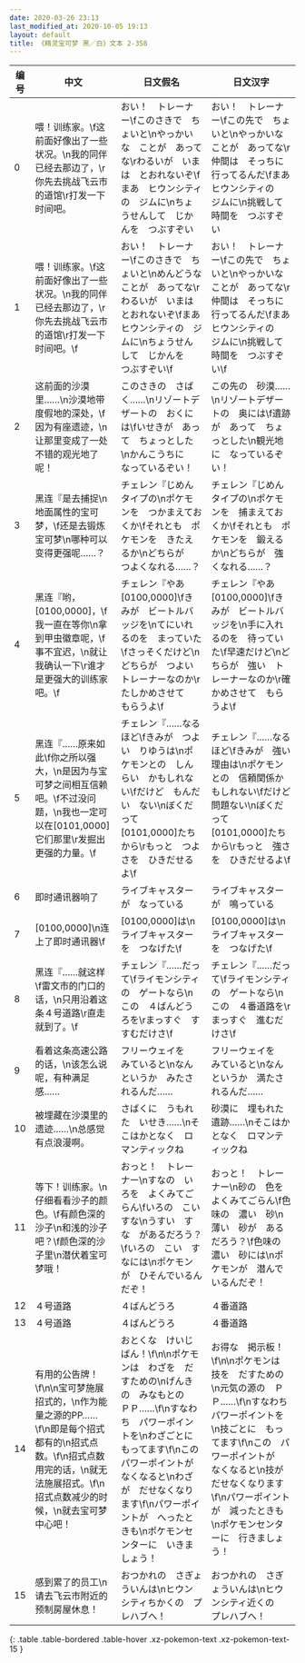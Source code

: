 ```yaml
---
date: 2020-03-26 23:13
last_modified_at: 2020-10-05 19:13
layout: default
title: 《精灵宝可梦 黑／白》文本 2-358
---
```

| 编号 | 中文 | 日文假名 | 日文汉字 |
| ---- | ---- | ---- | --- |
| 0 | 喂！训练家。\f这前面好像出了一些状况。\n我的同伴已经去那边了，\r你先去挑战飞云市的道馆\r打发一下时间吧。 | おい！　トレーナー\fこのさきで　ちょいと\nやっかいな　ことが　あってな\rわるいが　いまは　とおれないぞ\fまあ　ヒウンシティの　ジムに\nちょうせんして　じかんを　つぶすぞい | おい！　トレーナー\fこの先で　ちょいと\nやっかいな　ことが　あってな\r仲間は　そっちに　行ってるんだ\fまあ　ヒウンシティの　ジムに\n挑戦して　時間を　つぶすぞい |
| 1 | 喂！训练家。\f这前面好像出了一些状况。\n我的同伴已经去那边了，\r你先去挑战飞云市的道馆\r打发一下时间吧。\f | おい！　トレーナー\fこのさきで　ちょいと\nめんどうな　ことが　あってな\rわるいが　いまは　とおれないぞ\fまあ　ヒウンシティの　ジムに\nちょうせんして　じかんを　つぶすぞい\f | おい！　トレーナー\fこの先で　ちょいと\nやっかいな　ことが　あってな\r仲間は　そっちに　行ってるんだ\fまあ　ヒウンシティの　ジムに\n挑戦して　時間を　つぶすぞい\f |
| 2 | 这前面的沙漠里……\n沙漠地带度假地的深处，\f因为有座遗迹，\n让那里变成了一处不错的观光地了呢！ | このさきの　さばく……\nリゾートデザートの　おくには\fいせきが　あって　ちょっとした\nかんこうちに　なっているぞい！ | この先の　砂漠……\nリゾートデザートの　奥には\f遺跡が　あって　ちょっとした\n観光地に　なっているぞい！ |
| 3 | 黑连『是去捕捉\n地面属性的宝可梦，\f还是去锻炼宝可梦\n哪种可以变得更强呢……？ | チェレン『じめんタイプの\nポケモンを　つかまえておくか\fそれとも　ポケモンを　きたえるか\nどちらが　つよくなれる……？ | チェレン『じめんタイプの\nポケモンを　捕まえておくか\fそれとも　ポケモンを　鍛えるか\nどちらが　強くなれる……？ |
| 4 | 黑连『哟，[0100,0000]，\f我一直在等你\n拿到甲虫徽章呢，\f事不宜迟，\n就让我确认一下\r谁才是更强大的训练家吧。\f | チェレン『やあ　[0100,0000]\fきみが　ビートルバッジを\nてにいれるのを　まっていた\fさっそくだけど\nどちらが　つよい　トレーナーなのか\rたしかめさせて　もらうよ\f | チェレン『やあ　[0100,0000]\fきみが　ビートルバッジを\n手に入れるのを　待っていた\f早速だけど\nどちらが　強い　トレーナーなのか\r確かめさせて　もらうよ\f |
| 5 | 黑连『……原来如此\f你之所以强大，\n是因为与宝可梦之间相互信赖吧。\f不过没问题，\n我也一定可以在[0101,0000]它们那里\r发掘出更强的力量。\f | チェレン『……なるほど\fきみが　つよい　りゆうは\nポケモンとの　しんらい　かもしれない\fだけど　もんだい　ない\nぼくだって　[0101,0000]たちから\rもっと　つよさを　ひきだせるよ\f | チェレン『……なるほど\fきみが　強い　理由は\nポケモンとの　信頼関係かもしれない\fだけど　問題ない\nぼくだって　[0101,0000]たちから\rもっと　強さを　ひきだせるよ\f |
| 6 | 即时通讯器响了 | ライブキャスターが　なっている | ライブキャスターが　鳴っている |
| 7 | [0100,0000]\n连上了即时通讯器\f | [0100,0000]は\nライブキャスターを　つなげた\f | [0100,0000]は\nライブキャスターを　つなげた\f |
| 8 | 黑连『……就这样\f雷文市的门口的话，\n只用沿着这条４号道路\r直走就到了。\f | チェレン『……だって\fライモンシティの　ゲートなら\nこの　４ばんどうろを\rまっすぐ　すすむだけさ\f | チェレン『……だって\fライモンシティの　ゲートなら\nこの　４番道路を\rまっすぐ　進むだけさ\f |
| 9 | 看着这条高速公路的话，\n该怎么说呢，有种满足感…… | フリーウェイを　みていると\nなんというか　みたされるんだ…… | フリーウェイを　みていると\nなんというか　満たされるんだ…… |
| 10 | 被埋藏在沙漠里的遗迹……\n总感觉有点浪漫啊。 | さばくに　うもれた　いせき……\nそこはかとなく　ロマンティックね | 砂漠に　埋もれた　遺跡……\nそこはかとなく　ロマンティックね |
| 11 | 等下！训练家。\n仔细看看沙子的颜色。\f有颜色深的沙子\n和浅的沙子吧？\f颜色深的沙子里\n潜伏着宝可梦哦！ | おっと！　トレーナー\nすなの　いろを　よくみてごらん\fいろの　こい　すな\nうすい　すな　があるだろう？\fいろの　こい　すなには\nポケモンが　ひそんでいるんだぞ！ | おっと！　トレーナー\n砂の　色を　よくみてごらん\f色味の　濃い　砂\n薄い　砂が　あるだろう？\f色味の　濃い　砂には\nポケモンが　潜んでいるんだぞ！ |
| 12 | ４号道路 | ４ばんどうろ | ４番道路 |
| 13 | ４号道路 | ４ばんどうろ | ４番道路 |
| 14 | 有用的公告牌！\f\n\n宝可梦施展招式的，\n作为能量之源的PP……\f\n即是每个招式都有的\n招式点数。\f\n招式点数用完的话，\n就无法施展招式。\f\n招式点数减少的时候，\n就去宝可梦中心吧！ | おとくな　けいじばん！\f\n\nポケモンは　わざを　だすための\nげんきの　みなもとの　ＰＰ……\f\nすなわち　パワーポイントを\nわざごとに　もってます\f\nこの　パワーポイントが　なくなると\nわざが　だせなくなります\f\nパワーポイントが　へったときも\nポケモンセンターに　いきましょう！ | お得な　掲示板！\f\n\nポケモンは　技を　だすための\n元気の源の　ＰＰ……\f\nすなわち　パワーポイントを\n技ごとに　もってます\f\nこの　パワーポイントが　なくなると\n技が　だせなくなります\f\nパワーポイントが　減ったときも\nポケモンセンターに　行きましょう！ |
| 15 | 感到累了的员工\n请去飞云市附近的预制房屋休息！ | おつかれの　さぎょういんは\nヒウンシティちかくの　プレハブへ！ | おつかれの　さぎょういんは\nヒウンシティ近くの　プレハブへ！ |
{: .table .table-bordered .table-hover .xz-pokemon-text .xz-pokemon-text-15 }
